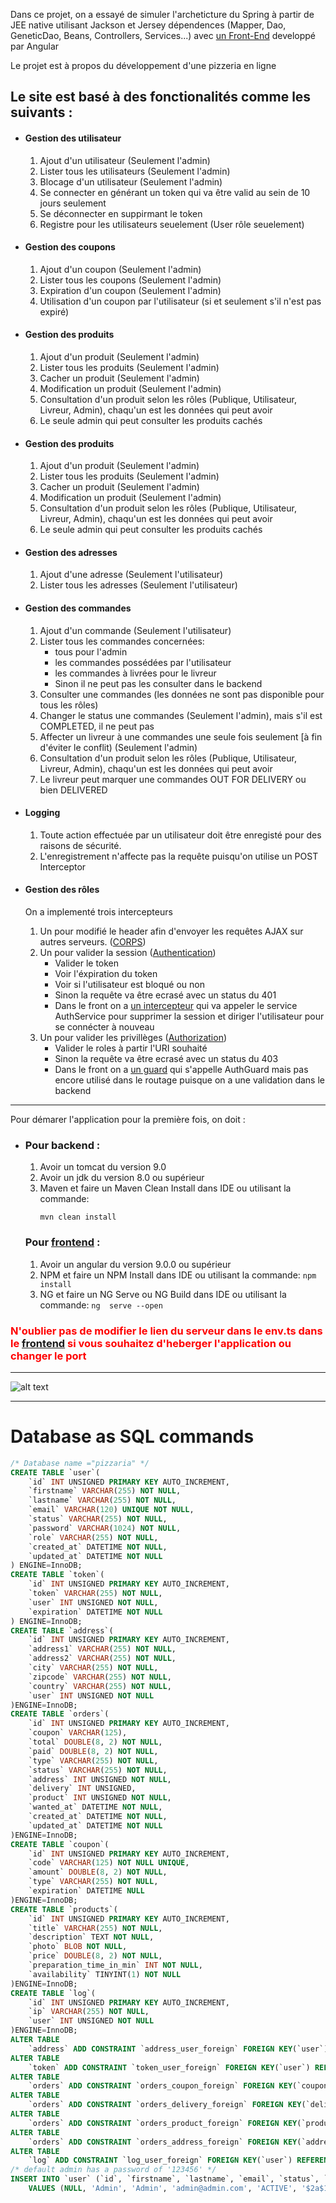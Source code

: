 
<p>Dans ce projet, on a essayé de simuler l'archeticture du Spring à partir de JEE native utilisant Jackson et Jersey dépendences (Mapper, Dao, GeneticDao, Beans, Controllers, Services...) avec <a _target="" href="https://github.com/pople10/pizzeriaFront">un Front-End</a> developpé par Angular</p>
<p>Le projet est à propos du développement d'une pizzeria en ligne</p>
<h2>Le site est basé à des fonctionalités comme les suivants : </h2>
<ul>
	<li>
		<h4>Gestion des utilisateur</h4>
		<ol>
			<li>Ajout d'un utilisateur (Seulement l'admin)</li>
			<li>Lister tous les utilisateurs (Seulement l'admin)</li>
			<li>Blocage d'un utilisateur (Seulement l'admin)</li>
			<li>Se connecter en générant un token qui va être valid au sein de 10 jours seulement</li>
			<li>Se déconnecter en suppirmant le token</li>
			<li>Registre pour les utilisateurs seuelement (User rôle seuelement)</li>
		</ol>
	</li>
	<li>
		<h4>Gestion des coupons</h4>
		<ol>
			<li>Ajout d'un coupon (Seulement l'admin)</li>
			<li>Lister tous les coupons (Seulement l'admin)</li>
			<li>Expiration d'un coupon (Seulement l'admin)</li>
			<li>Utilisation d'un coupon par l'utilisateur (si et seulement s'il n'est pas expiré)</li>
		</ol>
	</li>
	<li>
		<h4>Gestion des produits</h4>
		<ol>
			<li>Ajout d'un produit (Seulement l'admin)</li>
			<li>Lister tous les produits (Seulement l'admin)</li>
			<li>Cacher un produit (Seulement l'admin)</li>
			<li>Modification un produit (Seulement l'admin)</li>
			<li>Consultation d'un produit selon les rôles (Publique, Utilisateur, Livreur, Admin), chaqu'un est les données qui peut avoir</li>
			<li>Le seule admin qui peut consulter les produits cachés</li>
		</ol>
	</li>
	<li>
		<h4>Gestion des produits</h4>
		<ol>
			<li>Ajout d'un produit (Seulement l'admin)</li>
			<li>Lister tous les produits (Seulement l'admin)</li>
			<li>Cacher un produit (Seulement l'admin)</li>
			<li>Modification un produit (Seulement l'admin)</li>
			<li>Consultation d'un produit selon les rôles (Publique, Utilisateur, Livreur, Admin), chaqu'un est les données qui peut avoir</li>
			<li>Le seule admin qui peut consulter les produits cachés</li>
		</ol>
	</li>
	<li>
		<h4>Gestion des adresses</h4>
		<ol>
			<li>Ajout d'une adresse (Seulement l'utilisateur)</li>
			<li>Lister tous les adresses (Seulement l'utilisateur)</li>
		</ol>
	</li>
	<li>
		<h4>Gestion des commandes</h4>
		<ol>
			<li>Ajout d'un commande (Seulement l'utilisateur)</li>
			<li>Lister tous les commandes concernées:
				<ul>
					<li>tous pour l'admin</li>
					<li>les commandes possédées par l'utilisateur</li>
					<li>les commandes à livrées pour le livreur</li>
					<li>Sinon il ne peut pas les consulter dans le backend</li>
				</ul>
			</li>
			<li>Consulter une commandes (les données ne sont pas disponible pour tous les rôles)</li>
			<li>Changer le status une commandes (Seulement l'admin), mais s'il est COMPLETED, il ne peut pas</li>
			<li>Affecter un livreur à une commandes une seule fois seulement [à fin d'éviter le conflit) (Seulement l'admin)</li>
			<li>Consultation d'un produit selon les rôles (Publique, Utilisateur, Livreur, Admin), chaqu'un est les données qui peut avoir</li>
			<li>Le livreur peut marquer une commandes OUT FOR DELIVERY ou bien DELIVERED</li>
		</ol>
	</li>
	<li>
		<h4>Logging</h4>
		<ol>
			<li>Toute action effectuée par un utilisateur doit être enregisté pour des raisons de sécurité.</li>
			<li>L'enregistrement n'affecte pas la requête puisqu'on utilise un POST Interceptor</li>
		</ol>
	</li>
	<li>
		<h4>Gestion des rôles</h4>
		<p>On a implementé trois intercepteurs</p>
		<ol>
			<li>Un pour modifié le header afin d'envoyer les requêtes AJAX sur autres serveurs. (<a href="https://github.com/pople10/pizzeriaBackend/blob/master/src/main/java/com/project/pizzeria/interceptors/CORSFilter.java">CORPS</a>)</li>
			<li>Un pour valider la session (<a href="https://github.com/pople10/pizzeriaBackend/blob/master/src/main/java/com/project/pizzeria/interceptors/AuthentificationFilter.java">Authentication</a>)
				<ul>
					<li>Valider le token</li>
					<li>Voir l'éxpiration du token</li>
					<li>Voir si l'utilisateur est bloqué ou non</li>
					<li>Sinon la requête va être ecrasé avec un status du 401</li>
					<li>Dans le front on a <a href="https://github.com/pople10/pizzeriaFront/blob/master/src/app/interceptor/auth.interceptor.ts">un intercepteur</a> qui va appeler le service AuthService pour supprimer la session et diriger l'utilisateur pour se connécter à nouveau</li>
				</ul>
			</li>
			<li>Un pour valider les privillèges (<a href="https://github.com/pople10/pizzeriaBackend/blob/master/src/main/java/com/project/pizzeria/interceptors/AuthorizationFilter.java">Authorization</a>)
				<ul>
					<li>Valider le roles à partir l'URI souhaité</li>
					<li>Sinon la requête va être ecrasé avec un status du 403</li>
					<li>Dans le front on a <a href="https://github.com/pople10/pizzeriaFront/blob/master/src/app/guard/auth.guard.ts">un guard</a> qui s'appelle AuthGuard mais pas encore utilisé dans le routage puisque on a une validation dans le backend</li>
				</ul>
			</li>
		</ol>
	</li>
</ul>
<hr>
<p>Pour démarer l'application pour la première fois, on doit : </p>
<ul>
	<li>
		<h3>Pour backend :</h3>
		<ol type="1">
			<li>Avoir un tomcat du version 9.0</li>
			<li>Avoir un jdk du version 8.0 ou supérieur</li>
			<li>Maven et faire un Maven Clean Install dans IDE ou utilisant la commande:
			</li>
			
``` mvn clean install ```
		</ol>
		<h3>Pour <a _target="" href="https://github.com/pople10/pizzeriaFront">frontend</a> :</h3>
		<ol type="1">
			<li>Avoir un angular du version 9.0.0 ou supérieur</li>
			<li>NPM et faire un NPM Install dans IDE ou utilisant la commande:
``` npm install ```
			</li>
			<li>NG et faire un NG Serve ou NG Build dans IDE ou utilisant la commande:
``` ng  serve --open ```
			</li>
		</ol>
	</li>
</ul>
<h3 style="color:#ff0000;><font color="red">N'oublier pas de modifier le lien du serveur dans le env.ts dans le <a _target="" href="https://github.com/pople10/pizzeriaFront">frontend</a> si vous souhaitez d'heberger l'application ou changer le port</font></h3>
<hr>

![alt text](https://github.com/pople10/pizzeriaBackend/blob/master/diagram.png?raw=true)
<hr>
<h1>Database as SQL commands</h1>

```sql
/* Database name ="pizzaria" */
CREATE TABLE `user`(
    `id` INT UNSIGNED PRIMARY KEY AUTO_INCREMENT,
    `firstname` VARCHAR(255) NOT NULL,
    `lastname` VARCHAR(255) NOT NULL,
    `email` VARCHAR(120) UNIQUE NOT NULL,
    `status` VARCHAR(255) NOT NULL,
	`password` VARCHAR(1024) NOT NULL,
    `role` VARCHAR(255) NOT NULL,
    `created_at` DATETIME NOT NULL,
    `updated_at` DATETIME NOT NULL
) ENGINE=InnoDB;
CREATE TABLE `token`(
    `id` INT UNSIGNED PRIMARY KEY AUTO_INCREMENT,
    `token` VARCHAR(255) NOT NULL,
	`user` INT UNSIGNED NOT NULL,
	`expiration` DATETIME NOT NULL
) ENGINE=InnoDB;
CREATE TABLE `address`(
    `id` INT UNSIGNED PRIMARY KEY AUTO_INCREMENT,
    `address1` VARCHAR(255) NOT NULL,
    `address2` VARCHAR(255) NOT NULL,
    `city` VARCHAR(255) NOT NULL,
    `zipcode` VARCHAR(255) NOT NULL,
    `country` VARCHAR(255) NOT NULL,
    `user` INT UNSIGNED NOT NULL
)ENGINE=InnoDB;
CREATE TABLE `orders`(
    `id` INT UNSIGNED PRIMARY KEY AUTO_INCREMENT,
    `coupon` VARCHAR(125),
    `total` DOUBLE(8, 2) NOT NULL,
    `paid` DOUBLE(8, 2) NOT NULL,
    `type` VARCHAR(255) NOT NULL,
	`status` VARCHAR(255) NOT NULL,
	`address` INT UNSIGNED NOT NULL,
    `delivery` INT UNSIGNED,
    `product` INT UNSIGNED NOT NULL,
    `wanted_at` DATETIME NOT NULL,
    `created_at` DATETIME NOT NULL,
	`updated_at` DATETIME NOT NULL
)ENGINE=InnoDB;
CREATE TABLE `coupon`(
    `id` INT UNSIGNED PRIMARY KEY AUTO_INCREMENT,
	`code` VARCHAR(125) NOT NULL UNIQUE,
    `amount` DOUBLE(8, 2) NOT NULL,
    `type` VARCHAR(255) NOT NULL,
    `expiration` DATETIME NULL
)ENGINE=InnoDB;
CREATE TABLE `products`(
    `id` INT UNSIGNED PRIMARY KEY AUTO_INCREMENT,
    `title` VARCHAR(255) NOT NULL,
    `description` TEXT NOT NULL,
	`photo` BLOB NOT NULL,
    `price` DOUBLE(8, 2) NOT NULL,
    `preparation_time_in_min` INT NOT NULL,
    `availability` TINYINT(1) NOT NULL
)ENGINE=InnoDB;
CREATE TABLE `log`(
    `id` INT UNSIGNED PRIMARY KEY AUTO_INCREMENT,
    `ip` VARCHAR(255) NOT NULL,
    `user` INT UNSIGNED NOT NULL
)ENGINE=InnoDB;
ALTER TABLE
    `address` ADD CONSTRAINT `address_user_foreign` FOREIGN KEY(`user`) REFERENCES `user`(`id`);
ALTER TABLE
    `token` ADD CONSTRAINT `token_user_foreign` FOREIGN KEY(`user`) REFERENCES `user`(`id`);
ALTER TABLE
    `orders` ADD CONSTRAINT `orders_coupon_foreign` FOREIGN KEY(`coupon`) REFERENCES `coupon`(`code`);
ALTER TABLE
    `orders` ADD CONSTRAINT `orders_delivery_foreign` FOREIGN KEY(`delivery`) REFERENCES `user`(`id`);
ALTER TABLE
    `orders` ADD CONSTRAINT `orders_product_foreign` FOREIGN KEY(`product`) REFERENCES `products`(`id`);
ALTER TABLE
    `orders` ADD CONSTRAINT `orders_address_foreign` FOREIGN KEY(`address`) REFERENCES `address`(`id`);
ALTER TABLE
    `log` ADD CONSTRAINT `log_user_foreign` FOREIGN KEY(`user`) REFERENCES `user`(`id`);
/* default admin has a password of '123456' */
INSERT INTO `user` (`id`, `firstname`, `lastname`, `email`, `status`, `password`, `role`, `created_at`, `updated_at`) 
	VALUES (NULL, 'Admin', 'Admin', 'admin@admin.com', 'ACTIVE', '$2a$12$Y/klX4Tx.dI7QnWQ6odgXeem8n82HnPGRrFtT5BaN9A8SOWSqraUq', 'ADMIN', '2022-03-28 20:07:44', '2022-03-28 20:07:44');
```
